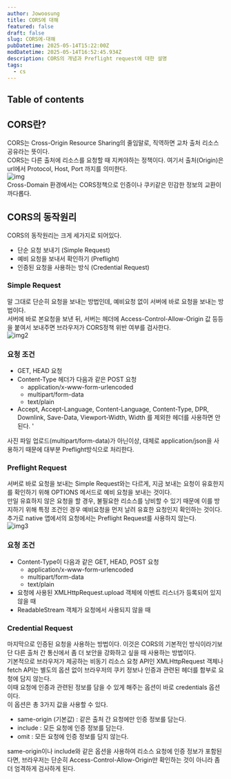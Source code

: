 ```yaml
---
author: Jowoosung
title: CORS에 대해
featured: false
draft: false
slug: CORS에-대해
pubDatetime: 2025-05-14T15:22:00Z
modDatetime: 2025-05-14T16:52:45.934Z
description: CORS의 개념과 Preflight request에 대한 설명
tags: 
  - cs
---  
```


## Table of contents

## CORS란?  
CORS는 Cross-Origin Resource Sharing의 줄임말로, 직역하면 교차 출처 리소스 공유라는 뜻이다.  
CORS는 다른 출처에 리소스를 요청할 때 지켜야하는 정책이다. 여기서 출처(Origin)은 url에서 Protocol, Host, Port 까지를 의미한다.  
![img](https://velog.velcdn.com/images/wjdwl002/post/0955e8bf-45d5-4e82-8a97-d4084a173a5d/image.png)  
Cross-Domain 환경에서는 CORS정책으로 인증이나 쿠키같은 민감한 정보의 교환이 까다롭다.  

## CORS의 동작원리  
CORS의 동작원리는 크게 세가지로 되어있다.  
- 단순 요청 보내기 (Simple Request) 
- 예비 요청을 보내서 확인하기 (Preflight)  
- 인증된 요청을 사용하는 방식 (Credential Request)  

### Simple Request  
말 그대로 단순히 요청을 보내는 방법인데, 예비요청 없이 서버에 바로 요청을 보내는 방법이다.  
서버에 바로 본요청을 보낸 뒤, 서버는 헤더에 Access-Control-Allow-Origin 값 등등을 붙여서 보내주면 브라우저가 CORS정책 위반 여부를 검사한다.  
![img2](https://velog.velcdn.com/images/wjdwl002/post/08b13b66-f574-43c3-b512-d6f81b9ac039/image.png)  
### 요청 조건  
- GET, HEAD 요청  
- Content-Type 헤더가 다음과 같은 POST 요청  
  - application/x-www-form-urlencoded
  - multipart/form-data
  - text/plain
- Accept, Accept-Language, Content-Language, Content-Type, DPR, Downlink, Save-Data, Viewport-Width, Width 를 제외한 헤더를 사용하면 안된다.  '

사진 파일 업로드(multipart/form-data)가 아닌이상, 대체로 application/json을 사용하기 때문에 대부분 Preflight방식으로 처리한다.  

### Preflight Request  
서버로 바로 요청을 보내는 Simple Request와는 다르게, 지금 보내는 요청이 유효한지를 확인하기 위해 OPTIONS 메서드로 예비 요청을 보내는 것이다.  
만일 유효하지 않은 요청을 할 경우, 불필요한 리소스를 낭비할 수 있기 때문에 이를 방지하기 위해 특정 조건인 경우 예비요청을 먼저 날려 유효한 요청인지 확인하는 것이다.  
추가로 native 앱에서의 요청에서는 Preflight Request를 사용하지 않는다.  
![img3](https://velog.velcdn.com/images/wjdwl002/post/513e46a0-5ce9-497a-b6fd-65efb64f76b5/image.png)  

### 요청 조건  
- Content-Type이 다음과 같은 GET, HEAD, POST 요청
  - application/x-www-form-urlencoded 
  - multipart/form-data
  - text/plain
- 요청에 사용된 XMLHttpRequest.upload 객체에 이벤트 리스너가 등록되어 있지 않을 때
- ReadableStream 객체가 요청에서 사용되지 않을 때  

### Credential Request  
마지막으로 인증된 요청을 사용하는 방법이다. 이것은 CORS의 기본적인 방식이라기보단 다른 출처 간 통신에서 좀 더 보안을 강화하고 싶을 때 사용하는 방법이다.  
기본적으로 브라우저가 제공하는 비동기 리소스 요청 API인 XMLHttpRequest 객체나 fetch API는 별도의 옵션 없이 브라우저의 쿠키 정보나 인증과 관련된 헤더를 함부로 요청에 담지 않는다.  
이때 요청에 인증과 관련된 정보를 담을 수 있게 해주는 옵션이 바로 credentials 옵션이다.  
이 옵션은 총 3가지 값을 사용할 수 있다.  
- same-origin (기본값) : 같은 출처 간 요청에만 인증 정보를 담는다.
- include : 모든 요청에 인증 정보를 담는다.
- omit : 모든 요청에 인증 정보를 담지 않는다.  

same-origin이나 include와 같은 옵션을 사용하여 리소스 요청에 인증 정보가 포함된다면, 브라우저는 단순히 Access-Control-Allow-Origin만 확인하는 것이 아니라 좀더 엄격하게 검사하게 된다.  
